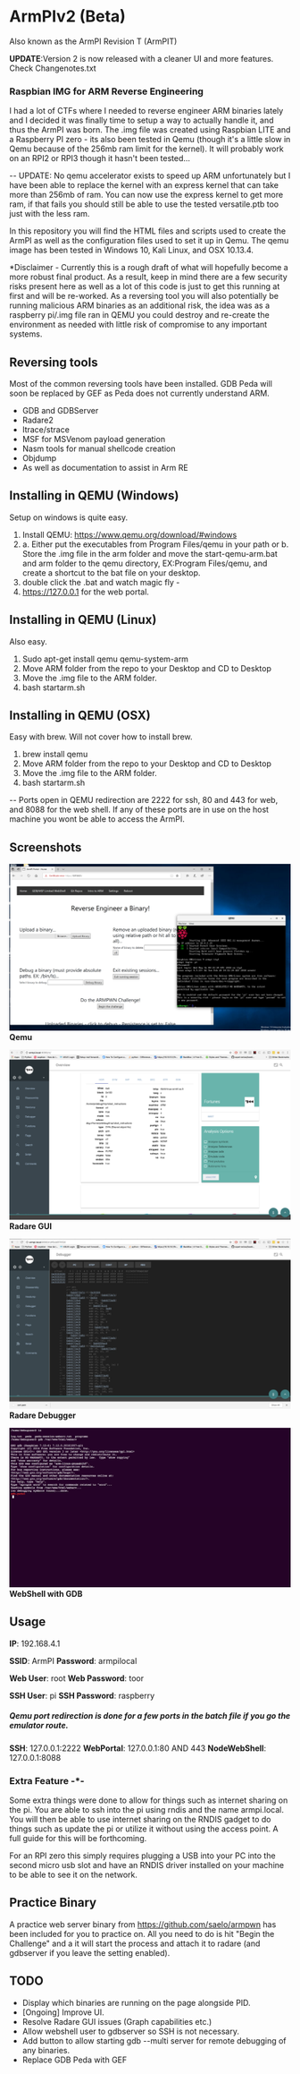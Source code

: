 # ArmPIv2 (Beta)
Also known as the ArmPI Revision T (ArmPIT)

**UPDATE**:Version 2 is now released with a cleaner UI and more features.  Check Changenotes.txt

### Raspbian IMG for ARM Reverse Engineering

I had a lot of CTFs where I needed to reverse engineer ARM binaries lately and I decided it was finally time to setup a way to actually handle it, and thus the ArmPI was born.  The .img file was created using Raspbian LITE and a Raspberry PI zero - its also been tested in Qemu (though it's a little slow in Qemu because of the 256mb ram limit for the kernel).  It will probably work on an RPI2 or RPI3 though it hasn't been tested...

-- UPDATE: No qemu accelerator exists to speed up ARM unfortunately but I have been able to replace the kernel with an express kernel that can take more than 256mb of ram.  You can now use the express kernel to get more ram, if that fails you should still be able to use the tested versatile.ptb too just with the less ram.

In  this repository you will find the HTML files and scripts used to create the ArmPI as well as the configuration files used to set it up in Qemu.  The qemu image has been tested in Windows 10, Kali Linux, and OSX 10.13.4.

*Disclaimer - Currently this is a rough draft of what will hopefully become a more robust final product.  As a result, keep in mind there are a few security risks present here as well as a lot of this code is just to get this running at first and will be re-worked.  As a reversing tool you will also potentially be running malicious ARM binaries as an additional risk, the idea was as a raspberry pi/.img file ran in QEMU you could destroy and re-create the environment as needed with little risk of compromise to any important systems.  

## Reversing tools

Most of the common reversing tools have been installed.  GDB Peda will soon be replaced by GEF as Peda does not currently understand ARM.

* GDB and GDBServer
* Radare2
* ltrace/strace
* MSF for MSVenom payload generation
* Nasm tools for manual shellcode creation
* Objdump
* As well as documentation to assist in Arm RE

## Installing in QEMU (Windows)
Setup on windows is quite easy.

1. Install QEMU: https://www.qemu.org/download/#windows
2. a. Either put the executables from Program Files/qemu in your path or
   b. Store the .img file in the arm folder and move the start-qemu-arm.bat and arm folder to the qemu directory, EX:Program Files/qemu, and create a shortcut to the bat file on your desktop.
3. double click the .bat and watch magic fly -
4. https://127.0.0.1 for the web portal. 

## Installing in QEMU (Linux) 
Also easy.

1. Sudo apt-get install qemu qemu-system-arm
2. Move ARM folder from the repo to your Desktop and CD to Desktop
3. Move the .img file to the ARM folder.
4. bash startarm.sh

## Installing in QEMU (OSX)
Easy with brew.  Will not cover how to install brew.

1. brew install qemu
2. Move ARM folder from the repo to your Desktop and CD to Desktop
3. Move the .img file to the ARM folder.
4. bash startarm.sh

-- Ports open in QEMU redirection are 2222 for ssh, 80 and 443 for web, and 8088 for the web shell.  If any of these ports are in use on the host machine you wont be able to access the ArmPI.

## Screenshots

![Alt text](/qemu.png?raw=true "Web GUI")
**Qemu**

![Alt text](/gui.png?raw=true "Web GUI")
**Radare GUI**

![Alt text](/dbg.png?raw=true "Web GUI")
**Radare Debugger**

![Alt text](/shell.png?raw=true "Web GUI")
**WebShell with GDB**

## Usage
**IP**: 192.168.4.1

**SSID**: ArmPI
**Password**: armpilocal

**Web User**: root
**Web Password**: toor

**SSH User**: pi
**SSH Password**: raspberry

##### Qemu port redirection is done for a few ports in the batch file if you go the emulator route.
**SSH**: 127.0.0.1:2222
**WebPortal**: 127.0.0.1:80 AND 443
**NodeWebShell**: 127.0.0.1:8088

### Extra Feature -*-
Some extra things were done to allow for things such as internet sharing on the pi.  You are able to ssh into the pi using rndis and the name armpi.local.  You will then be able to use internet sharing on the RNDIS gadget to do things such as update the pi or utilize it without using the access point.  A full guide for this will be forthcoming.

For an RPI zero this simply requires plugging a USB into your PC into the second micro usb slot and have an RNDIS driver installed on your machine to be able to see it on the network.

## Practice Binary
A practice web server binary from https://github.com/saelo/armpwn has been included for you to practice on.  All you need to do is hit "Begin the Challenge" and a it will start the process and attach it to radare (and gdbserver if you leave the setting enabled).

## TODO
* Display which binaries are running on the page alongside PID.
* [Ongoing] Improve UI.
* Resolve Radare GUI issues (Graph capabilities etc.)
* Allow webshell user to gdbserver so SSH is not necessary.
* Add button to allow starting gdb --multi server for remote debugging of any binaries.
* Replace GDB Peda with GEF 
